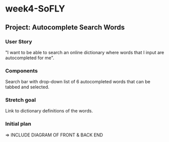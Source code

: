 # week4-SoFLY

## Project: Autocomplete Search Words

### User Story

"I want to be able to search an online dictionary where words that I input are autocompleted for me".

### Components

Search bar with drop-down list of 6 autocompleted words that can be tabbed and selected.

### Stretch goal

Link to dictionary definitions of the words.

### Initial plan

=> INCLUDE DIAGRAM OF FRONT & BACK END 
